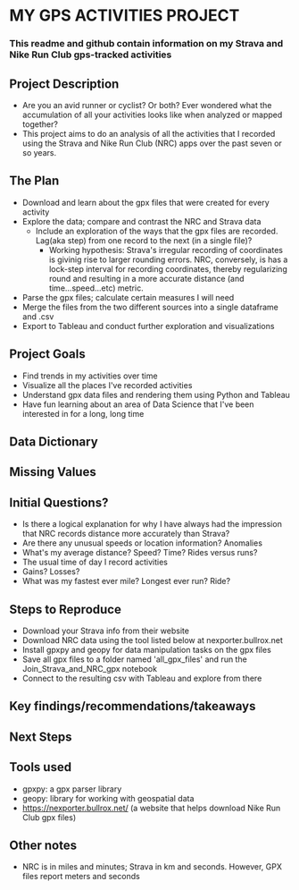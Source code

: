 # MY GPS ACTIVITIES PROJECT

### This readme and github contain information on my Strava and Nike Run Club gps-tracked activities

## Project Description
- Are you an avid runner or cyclist? Or both? Ever wondered what the accumulation of all your activities looks like when analyzed or mapped together? 
- This project aims to do an analysis of all the activities that I recorded using the Strava and Nike Run Club (NRC) apps over the past seven or so years.  
## The Plan
- Download and learn about the gpx files that were created for every activity
- Explore the data; compare and contrast the NRC and Strava data
    - Include an exploration of the ways that the gpx files are recorded.  Lag(aka step) from one record to the next (in a single file)?
        - Working hypothesis: Strava's irregular recording of coordinates is givinig rise to larger rounding errors.  NRC, conversely, is has a lock-step interval for recording coordinates, thereby regularizing round and resulting in a more accurate distance (and time...speed...etc) metric.
- Parse the gpx files; calculate certain measures I will need
- Merge the files from the two different sources into a single dataframe and .csv
- Export to Tableau and conduct further exploration and visualizations 
## Project Goals
- Find trends in my activities over time
- Visualize all the places I've recorded activities
- Understand gpx data files and rendering them using Python and Tableau
- Have fun learning about an area of Data Science that I've been interested in for a long, long time
## Data Dictionary

## Missing Values

## Initial Questions?
- Is there a logical explanation for why I have always had the impression that NRC records distance more accurately than Strava?
- Are there any unusual speeds or location information? Anomalies
- What's my average distance? Speed? Time? Rides versus runs?
- The usual time of day I record activities
- Gains? Losses?
- What was my fastest ever mile? Longest ever run? Ride?
## Steps to Reproduce
- Download your Strava info from their website
- Download NRC data using the tool listed below at nexporter.bullrox.net
- Install gpxpy and geopy for data manipulation tasks on the gpx files
- Save all gpx files to a folder named 'all_gpx_files' and run the Join_Strava_and_NRC_gpx notebook
- Connect to the resulting csv with Tableau and explore from there
## Key findings/recommendations/takeaways

## Next Steps

## Tools used
- gpxpy: a gpx parser library
- geopy: library for working with geospatial data
- https://nexporter.bullrox.net/ (a website that helps download Nike Run Club gpx files)
## Other notes
- NRC is in miles and minutes; Strava in km and seconds. However, GPX files report meters and seconds